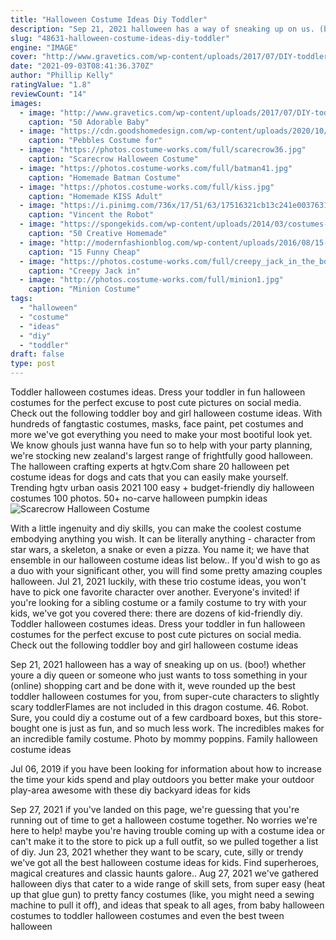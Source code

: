```yaml
---
title: "Halloween Costume Ideas Diy Toddler"
description: "Sep 21, 2021 halloween has a way of sneaking up on us. (boo!) whether youre a diy queen or someone who just wants to toss something in your (online) shopping cart and be done with it, weve rounded up the best toddler halloween costumes for you, from super-cute characters to slightly scary toddler"
slug: "48631-halloween-costume-ideas-diy-toddler"
engine: "IMAGE"
cover: "http://www.gravetics.com/wp-content/uploads/2017/07/DIY-toddler-Halloween-ghost-costume.jpg"
date: "2021-09-03T08:41:36.370Z"
author: "Phillip Kelly"
ratingValue: "1.8"
reviewCount: "14"
images:
  - image: "http://www.gravetics.com/wp-content/uploads/2017/07/DIY-toddler-Halloween-ghost-costume.jpg"
    caption: "50 Adorable Baby"
  - image: "https://cdn.goodshomedesign.com/wp-content/uploads/2020/10/Pebbles-Costume-for-Baby-1.jpg"
    caption: "Pebbles Costume for"
  - image: "https://photos.costume-works.com/full/scarecrow36.jpg"
    caption: "Scarecrow Halloween Costume"
  - image: "https://photos.costume-works.com/full/batman41.jpg"
    caption: "Homemade Batman Costume"
  - image: "https://photos.costume-works.com/full/kiss.jpg"
    caption: "Homemade KISS Adult"
  - image: "https://i.pinimg.com/736x/17/51/63/17516321cb13c241e00376311897d096--robot-costumes-toddler-halloween-costumes.jpg"
    caption: "Vincent the Robot"
  - image: "https://spongekids.com/wp-content/uploads/2014/03/costumes-for-kids/37-little-mummies-kid-costume.jpg"
    caption: "50 Creative Homemade"
  - image: "http://modernfashionblog.com/wp-content/uploads/2016/08/15-Funny-Cheap-Easy-Homemade-Halloween-Costumes-2016-3.jpg"
    caption: "15 Funny Cheap"
  - image: "https://photos.costume-works.com/full/creepy_jack_in_the_box10.jpg"
    caption: "Creepy Jack in"
  - image: "http://photos.costume-works.com/full/minion1.jpg"
    caption: "Minion Costume"
tags:
  - "halloween"
  - "costume"
  - "ideas"
  - "diy"
  - "toddler"
draft: false
type: post
---
```


Toddler halloween costumes ideas. Dress your toddler in fun halloween costumes for the perfect excuse to post cute pictures on social media. Check out the following toddler boy and girl halloween costume ideas. With hundreds of fangtastic costumes, masks, face paint, pet costumes and more we've got everything you need to make your most bootiful look yet. We know ghouls just wanna have fun so to help with your party planning, we're stocking new zealand's largest range of frightfully good halloween. The halloween crafting experts at hgtv.Com share 20 halloween pet costume ideas for dogs and cats that you can easily make yourself. Trending hgtv urban oasis 2021  100 easy + budget-friendly diy halloween costumes 100 photos. 50+ no-carve halloween pumpkin ideas
![Scarecrow Halloween Costume](https://photos.costume-works.com/full/scarecrow36.jpg "Scarecrow Halloween Costume")

With a little ingenuity and diy skills, you can make the coolest costume embodying anything you wish. It can be literally anything - character from star wars, a skeleton, a snake or even a pizza. You name it; we have that ensemble in our halloween costume ideas list below.. If you&#39;d wish to go as a duo with your significant other, you will find some pretty amazing couples halloween. Jul 21, 2021 luckily, with these trio costume ideas, you won&#39;t have to pick one favorite character over another. Everyone&#39;s invited! if you&#39;re looking for a sibling costume or a family costume to try with your kids, we&#39;ve got you covered there: there are dozens of kid-friendly diy. Toddler halloween costumes ideas. Dress your toddler in fun halloween costumes for the perfect excuse to post cute pictures on social media. Check out the following toddler boy and girl halloween costume ideas
<!--inArticleAds-->

<!--galleryOne-->

Sep 21, 2021 halloween has a way of sneaking up on us. (boo!) whether youre a diy queen or someone who just wants to toss something in your (online) shopping cart and be done with it, weve rounded up the best toddler halloween costumes for you, from super-cute characters to slightly scary toddlerFlames are not included in this dragon costume. 46. Robot. Sure, you could diy a costume out of a few cardboard boxes, but this store-bought one is just as fun, and so much less work. The incredibles makes for an incredible family costume. Photo by mommy poppins. Family halloween costume ideas
<!--inArticleAds-->

<!--galleryTwo-->

Jul 06, 2019 if you have been looking for information about how to increase the time your kids spend and play outdoors you better make your outdoor play-area awesome with these diy backyard ideas for kids
<!--galleryThree-->

Sep 27, 2021 if you've landed on this page, we're guessing that you're running out of time to get a halloween costume together. No worries  we're here to help! maybe you're having trouble coming up with a costume idea or can't make it to the store to pick up a full outfit, so we pulled together a list of diy. Jun 23, 2021 whether they want to be scary, cute, silly or trendy we've got all the best halloween costume ideas for kids. Find superheroes, magical creatures and classic haunts galore.. Aug 27, 2021 we've gathered halloween diys that cater to a wide range of skill sets, from super easy (heat up that glue gun) to pretty fancy costumes (like, you might need a sewing machine to pull it off), and ideas that speak to all ages, from baby halloween costumes to toddler halloween costumes and even the best tween halloween